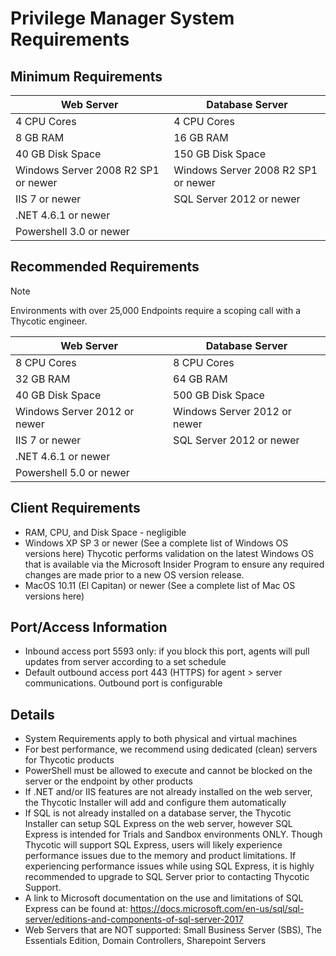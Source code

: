 [title]: # (Privilege Manager System Requirements)
[tags]: # (System Requirements,Privilege Manager)
[priority]: # (100)
# Privilege Manager System Requirements

## Minimum Requirements

| Web Server | Database Server |
| ----- | ----- |
| 4 CPU Cores | 4 CPU Cores |
| 8 GB RAM | 16 GB RAM |
| 40 GB Disk Space | 150 GB Disk Space |
| Windows Server 2008 R2 SP1 or newer | Windows Server 2008 R2 SP1 or newer |
| IIS 7 or newer | SQL Server 2012 or newer |
| .NET 4.6.1 or newer |  |
| Powershell 3.0 or newer |   |

## Recommended Requirements

>[!Note]
>Environments with over 25,000 Endpoints require a scoping call with a Thycotic engineer.

| Web Server | Database Server |
| ----- | ----- |
| 8 CPU Cores | 8 CPU Cores |
| 32 GB RAM | 64 GB RAM |
| 40 GB Disk Space | 500 GB Disk Space |
| Windows Server 2012 or newer | Windows Server 2012 or newer |
| IIS 7 or newer | SQL Server 2012 or newer |
| .NET 4.6.1 or newer | |  
| Powershell 5.0 or newer | |  

## Client Requirements

* RAM, CPU, and Disk Space - negligible
* Windows XP SP 3 or newer (See a complete list of Windows OS versions here)
  Thycotic performs validation on the latest Windows OS that is available via the Microsoft Insider Program to ensure any required changes are made prior to a new OS version release.
* MacOS 10.11 (El Capitan) or newer (See a complete list of Mac OS versions here)

## Port/Access Information

* Inbound access port 5593 only: if you block this port, agents will pull updates from server according to a set schedule
* Default outbound access port 443 (HTTPS) for agent > server communications. Outbound port is configurable

## Details

* System Requirements apply to both physical and virtual machines
* For best performance, we recommend using dedicated (clean) servers for Thycotic products
* PowerShell must be allowed to execute and cannot be blocked on the server or the endpoint by other products
* If .NET and/or IIS features are not already installed on the web server, the Thycotic Installer will add and configure them automatically
* If SQL is not already installed on a database server, the Thycotic Installer can setup SQL Express on the web server, however SQL Express is intended for Trials and Sandbox environments ONLY. Though Thycotic will support SQL Express, users will likely experience performance issues due to the memory and product limitations. If experiencing performance issues while using SQL Express, it is highly recommended to upgrade to SQL Server prior to contacting Thycotic Support.
* A link to Microsoft documentation on the use and limitations of SQL Express can be found at: https://docs.microsoft.com/en-us/sql/sql-server/editions-and-components-of-sql-server-2017
* Web Servers that are NOT supported: Small Business Server (SBS), The Essentials Edition, Domain Controllers, Sharepoint Servers